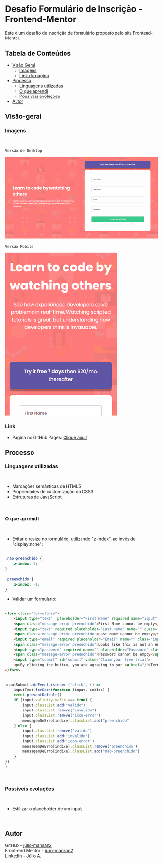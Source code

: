 # Desafio Formulário de Inscrição - Frontend-Mentor

Este é um desafio de inscrição de formulário proposto pelo site Frontend-Mentor.

## Tabela de Conteúdos

- [Visão Geral](#visão-geral)
    - [Imagens](#imagens)
    - [Link da página](#link)
- [Processo](#processo)
    - [Linguagens utilizadas](#linguagens-utilizadas)
    - [O que aprendi](#o-que-aprendi)
    - [Possíveis evoluções](#possíveis-evoluções)
- [Autor](#autor)

## Visão-geral

### Imagens

<br>

````
Versão de Desktop
````

   <img src="./src/design/desktop-design.gif" alt="desktop-design">

<br>

````
Versão Mobile
````

 <img src="./src/design/mobile-design.gif" alt="mobile-design">

### Link

- Página no GitHub Pages: <a href="https://julio-mansan2.github.io/formulario-de-inscricao/">Clique aqui!</a>

## Processo

### Linguagens utilizadas

<br>

- Marcações semânticas de HTML5
- Propriedades de customização do CSS3
- Estruturas de JavaScript

<br>

### O que aprendi

<br>

- Evitar o resize no formulário, utilizando "z-index", ao invés de "display:none":

````css

.nao-preenchido {
    z-index: 1;
}

.preenchido {
    z-index: -1;
}

````

- Validar um formulário:

````html

<form class="formulario">
    <input type="text"  placeholder="First Name" required name="input" class="input">
    <span class="message-error preenchido">First Name cannot be empty</span>
    <input type="text" required placeholder="Last Name" name="" class="input">
    <span class="message-error preenchido">Last Name cannot be empty</span>
    <input type="email" required placeholder="Email" name="" class="input" id="email">
    <span class="message-error preenchido">Looks like this is not an email</span>
    <input type="password" required name="" placeholder="Password" class="input">
    <span class="message-error preenchido">Password cannot be empty</span>
    <input type="submit" id="submit" value="Claim your free trial">
    <p>By clicking the button, you are agreeing to our <a href="/">Terms and Services</a></p>
</form>

````
````javascript

inputSubmit.addEventListener ('click', () => 
    inputText.forEach(function (input, indice) {
    event.preventDefault()
    if (input.validity.valid === true) {            
        input.classList.add("valido")
        input.classList.remove("invalido")
        input.classList.remove('icon-error')
        mensagemDeErro[indice].classList.add("preenchido")
    } else {
        input.classList.remove("valido")
        input.classList.add('invalido')
        input.classList.add('icon-error')
        mensagemDeErro[indice].classList.remove('preenchido')
        mensagemDeErro[indice].classList.add("nao-preenchido")
    }
})
)


````
<br>

### Possíveis evoluções

<br>

- Estilizar o placeholder de um input;

<br>

## Autor

GitHub - <a href="https://github.com/julio-mansan2">julio-mansan2</a> <br>
Front-end Mentor - <a href="https://www.frontendmentor.io/profile/julio-mansan2">julio-mansan2</a> <br>
LinkedIn - <a href="https://www.linkedin.com/in/j%C3%BAlio-a-mansan-3415a7249/">Júlio A.</a> <br>